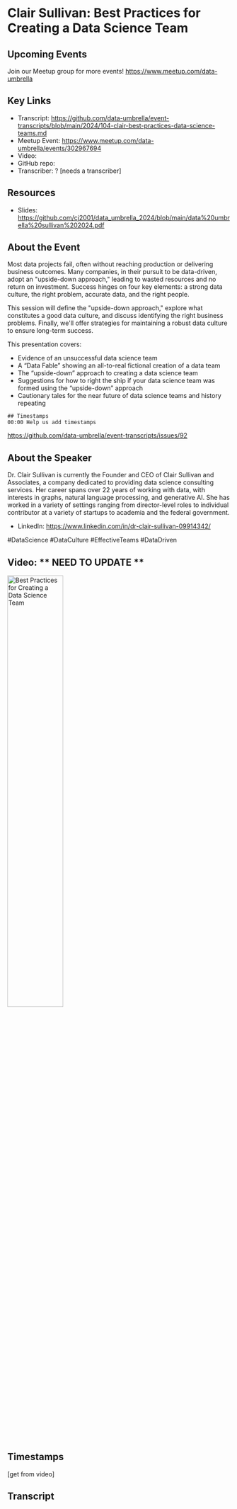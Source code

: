 # Clair Sullivan:  Best Practices for Creating a Data Science Team

## Upcoming Events
Join our Meetup group for more events!
https://www.meetup.com/data-umbrella

## Key Links
- Transcript: https://github.com/data-umbrella/event-transcripts/blob/main/2024/104-clair-best-practices-data-science-teams.md
- Meetup Event: https://www.meetup.com/data-umbrella/events/302967694
- Video: 
- GitHub repo:  
- Transcriber:  ? [needs a transcriber]

## Resources
- Slides: https://github.com/cj2001/data_umbrella_2024/blob/main/data%20umbrella%20sullivan%202024.pdf

## About the Event
Most data projects fail, often without reaching production or delivering business outcomes. Many companies, in their pursuit to be data-driven, adopt an "upside-down approach," leading to wasted resources and no return on investment. Success hinges on four key elements: a strong data culture, the right problem, accurate data, and the right people.

This session will define the "upside-down approach," explore what constitutes a good data culture, and discuss identifying the right business problems. Finally, we'll offer strategies for maintaining a robust data culture to ensure long-term success.

This presentation covers:

- Evidence of an unsuccessful data science team
- A “Data Fable” showing an all-to-real fictional creation of a data team
- The “upside-down” approach to creating a data science team
- Suggestions for how to right the ship if your data science team was formed using the “upside-down” approach
- Cautionary tales for the near future of data science teams and history repeating
```
## Timestamps
00:00 Help us add timestamps
```
https://github.com/data-umbrella/event-transcripts/issues/92


## About the Speaker
Dr. Clair Sullivan is currently the Founder and CEO of Clair Sullivan and Associates, a company dedicated to providing data science consulting services. Her career spans over 22 years of working with data, with interests in graphs, natural language processing, and generative AI. She has worked in a variety of settings ranging from director-level roles to individual contributor at a variety of startups to academia and the federal government.

- LinkedIn: https://www.linkedin.com/in/dr-clair-sullivan-09914342/

#DataScience #DataCulture #EffectiveTeams #DataDriven

## Video:  ** NEED TO UPDATE **
<a href="http://www.youtube.com/watch?feature=player_embedded&v=viDbhwmZSew" target="_blank"><img src="http://img.youtube.com/vi/viDbhwmZSew/0.jpg"
alt="Best Practices for Creating a Data Science Team" width="50%" /></a>

## Timestamps
[get from video]

## Transcript
